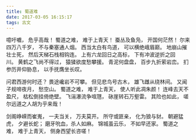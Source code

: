 ```yaml
---
title: 蜀道难
date: 2017-03-05 16:15:17
tags: 古文
---
```


噫吁嚱， 危乎高哉！ 蜀道之难， 难于上青天！ 蚕丛及鱼凫， 开国何茫然！ 尔来四万八千岁， 不与秦塞通人烟。 西当太白有鸟道， 可以横绝峨眉巅。 地崩山摧壮士死， 然后天梯石栈相钩连。 上有六龙回日之高标， 下有冲波逆折之回川。 黄鹤之飞尚不得过， 猿猱欲度愁攀援。 青泥何盘盘， 百步九折萦岩峦。 扪参历井仰胁息， 以手抚膺坐长叹。

问君西游何时还？ 畏途巉岩不可攀。 但见悲鸟号古木， 雄飞雌从绕林间。 又闻子规啼夜月， 愁空山。 蜀道之难， 难于上青天， 使人听此凋朱颜！ 连峰去天不盈尺， 枯松倒挂倚绝壁。 飞湍瀑流争喧豗， 砯崖转石万壑雷。 其险也如此， 嗟尔远道之人胡为乎来哉！

剑阁峥嵘而崔嵬， 一夫当关， 万夫莫开。 所守或匪亲， 化为狼与豺。 朝避猛虎， 夕避长蛇； 磨牙吮血，杀人如麻。 锦城虽云乐， 不如早还家。 蜀道之难， 难于上青天， 侧身西望长咨嗟！